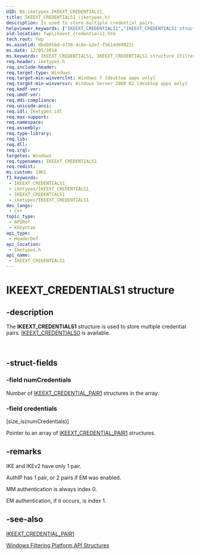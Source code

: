 ```yaml
---
UID: NS:iketypes.IKEEXT_CREDENTIALS1_
title: IKEEXT_CREDENTIALS1 (iketypes.h)
description: Is used to store multiple credential pairs.
helpviewer_keywords: ["IKEEXT_CREDENTIALS1","IKEEXT_CREDENTIALS1 structure [Filtering]","fwp.ikeext_credentials1","iketypes/IKEEXT_CREDENTIALS1"]
old-location: fwp\ikeext_credentials1.htm
tech.root: fwp
ms.assetid: dbd895bd-a720-4c8e-a2e7-f5614d69922c
ms.date: 12/05/2018
ms.keywords: IKEEXT_CREDENTIALS1, IKEEXT_CREDENTIALS1 structure [Filtering], fwp.ikeext_credentials1, iketypes/IKEEXT_CREDENTIALS1
req.header: iketypes.h
req.include-header: 
req.target-type: Windows
req.target-min-winverclnt: Windows 7 [desktop apps only]
req.target-min-winversvr: Windows Server 2008 R2 [desktop apps only]
req.kmdf-ver: 
req.umdf-ver: 
req.ddi-compliance: 
req.unicode-ansi: 
req.idl: Iketypes.idl
req.max-support: 
req.namespace: 
req.assembly: 
req.type-library: 
req.lib: 
req.dll: 
req.irql: 
targetos: Windows
req.typenames: IKEEXT_CREDENTIALS1
req.redist: 
ms.custom: 19H1
f1_keywords:
 - IKEEXT_CREDENTIALS1_
 - iketypes/IKEEXT_CREDENTIALS1_
 - IKEEXT_CREDENTIALS1
 - iketypes/IKEEXT_CREDENTIALS1
dev_langs:
 - c++
topic_type:
 - APIRef
 - kbSyntax
api_type:
 - HeaderDef
api_location:
 - Iketypes.h
api_name:
 - IKEEXT_CREDENTIALS1
---
```


# IKEEXT_CREDENTIALS1 structure


## -description

The <b>IKEEXT_CREDENTIALS1</b> structure is used to store multiple credential pairs.
[IKEEXT_CREDENTIALS0](https://docs.microsoft.com/windows/desktop/api/iketypes/ns-iketypes-ikeext_credentials0) is available.</div><div> </div>

## -struct-fields

### -field numCredentials

Number of [IKEEXT_CREDENTIAL_PAIR1](https://docs.microsoft.com/windows/desktop/api/iketypes/ns-iketypes-ikeext_credential_pair1) structures in the array.

### -field credentials

[size_is(numCredentials)]

Pointer to an array of [IKEEXT_CREDENTIAL_PAIR1](https://docs.microsoft.com/windows/desktop/api/iketypes/ns-iketypes-ikeext_credential_pair1) structures.

## -remarks

IKE and IKEv2 have only 1 pair.

AuthIP
has 1 pair, or 2 pairs if EM was enabled.

MM authentication is always index 0.

EM authentication, if it occurs,
is index 1.

## -see-also

[IKEEXT_CREDENTIAL_PAIR1](https://docs.microsoft.com/windows/desktop/api/iketypes/ns-iketypes-ikeext_credential_pair1)



<a href="https://docs.microsoft.com/windows/desktop/FWP/fwp-structs">Windows Filtering Platform  API Structures</a>

